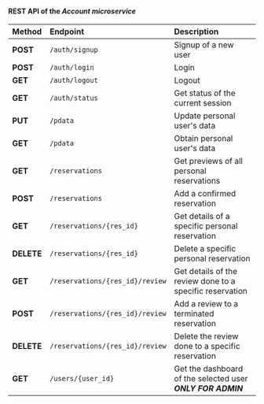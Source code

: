 #### REST API of the *Account microservice*

| **Method** | **Endpoint** | **Description** |
|:------------|:-------------|:----------------|
| **POST** | `/auth/signup` | Signup of a new user |
| **POST** | `/auth/login` | Login |
| **GET** | `/auth/logout` | Logout |
| **GET** | `/auth/status` | Get status of the current session |
| **PUT** | `/pdata` | Update personal user's data |
| **GET** | `/pdata` | Obtain personal user's data |
| **GET** | `/reservations` | Get previews of all personal reservations |
| **POST** | `/reservations` | Add a confirmed reservation |
| **GET** | `/reservations/{res_id}` | Get details of a specific personal reservation |
| **DELETE** | `/reservations/{res_id}` | Delete a specific personal reservation |
| **GET** | `/reservations/{res_id}/review` | Get details of the review done to a specific reservation |
| **POST** | `/reservations/{res_id}/review` | Add a review to a terminated reservation |
| **DELETE** | `/reservations/{res_id}/review` | Delete the review done to a specific reservation |
| **GET** | `/users/{user_id}` | Get the dashboard of the selected user **_ONLY FOR ADMIN_** |
